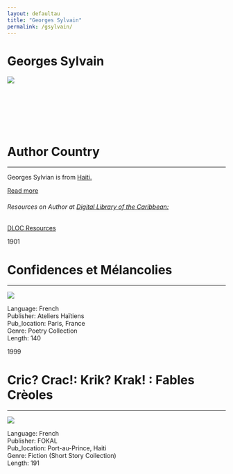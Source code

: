 ```yaml
---
layout: defaultau
title: "Georges Sylvain"
permalink: /gsylvain/
---
```

<!-- partial:index.partial.html -->
<div class="content">
    <h1>Georges Sylvain</h1>
    <div class="quote">
        <div><img src="https://upload.wikimedia.org/wikipedia/commons/3/30/Georges_Sylvain-1909.jpg" class="logo"></div>
    </div>
    <div class="timeline">
        <div style="padding-bottom:100px;"></div>
        <div class="block">
            <div class="date right"><p class="right">  </p></div>
            <div class="dot"></div>
            <div class="left first">
              <div class="author_country">
                <h1>Author Country</h1><hr>
            <div class="aclocation">  <p>Georges Sylvian is from <a href="{{ site.baseurl }}/5"> Haiti.</a></p></div>
              <div class="acreadmore">   <a href="https://fr.wikipedia.org/wiki/Georges_Sylvain">Read more</a> </div>
              <div class="aclocation">  <h6>Resources on Author at <a href="https://dloc.com" target="_blank">Digital Library of the Caribbean:</a></h6></div>
              <div class="dlocresources"><a href="{{ site.baseurl }}/gsylvain_dloc" target="_blank">DLOC Resources</a></div>
            </div>
            </div>
        </div>
<div class="block">
            <div class="date left"><p class="left">1901</p></div>
            <div class="dot"></div>
            <div class="right">
                <h1>Confidences et Mélancolies</h1><hr>
                <p><img src="https://images-na.ssl-images-amazon.com/images/I/71y+HHfJ+8L.jpg"></p>
                <p>
                Language: French <br/>
                Publisher: Ateliers Haïtiens <br/>
                Pub_location: Paris, France <br/>
                Genre: Poetry Collection <br/>
                Length: 140 <br/>
                </p>
            </div>
        </div>
        <div class="block">
            <div class="date right"><p class="right">1999</p></div>
            <div class="dot"></div>
            <div class="left hide">
                <h1>Cric? Crac!: Krik? Krak! : Fables Crèoles</h1><hr>
                <p><img src="https://books.google.dm/books/content?id=fxMpAQAAMAAJ&printsec=frontcover&img=1&zoom=1&imgtk=AFLRE70LEz6XUU32DX72g8CBC6__vHSmgf3FDIE4gx06BRUgiN_8a-Ef-2np7wMMygg1wIULqxaUxiqrSMvXub4Jej42Yv0vWwB-A5px_Eo_2kTMrBmjX46aQ90acwOLd1qwUF5TmSeI"></p>
                <p>Language: French<br/>
                Publisher: FOKAL<br/>
                Pub_location: Port-au-Prince, Haiti<br/>
                Genre: Fiction (Short Story Collection)<br/>
                Length: 191</p>
            </div>
        </div>
</div>
</div>
  <!-- partial -->
<script src='https://cdnjs.cloudflare.com/ajax/libs/jquery/3.1.1/jquery.min.js'></script><script  src="{{ site.baseurl }}/assets/js/authorscript.js"></script>